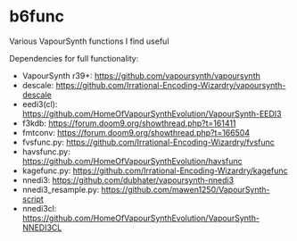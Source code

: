 # b6func
Various VapourSynth functions I find useful

Dependencies for full functionality:

- VapourSynth r39+:   https://github.com/vapoursynth/vapoursynth
- descale:            https://github.com/Irrational-Encoding-Wizardry/vapoursynth-descale
- eedi3(cl):          https://github.com/HomeOfVapourSynthEvolution/VapourSynth-EEDI3
- f3kdb:              https://forum.doom9.org/showthread.php?t=161411
- fmtconv:            https://forum.doom9.org/showthread.php?t=166504
- fvsfunc.py:         https://github.com/Irrational-Encoding-Wizardry/fvsfunc
- havsfunc.py:        https://github.com/HomeOfVapourSynthEvolution/havsfunc
- kagefunc.py:        https://github.com/Irrational-Encoding-Wizardry/kagefunc
- nnedi3:             https://github.com/dubhater/vapoursynth-nnedi3
- nnedi3_resample.py: https://github.com/mawen1250/VapourSynth-script
- nnedi3cl:           https://github.com/HomeOfVapourSynthEvolution/VapourSynth-NNEDI3CL